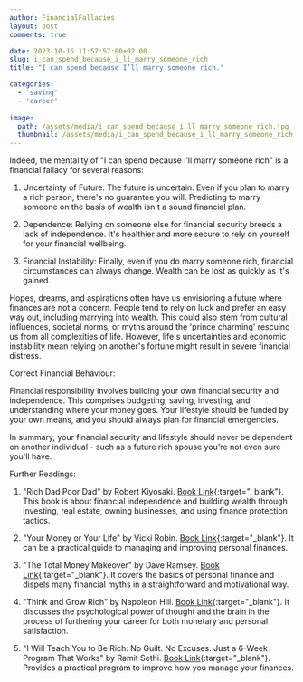 ```yaml
---
author: FinancialFallacies
layout: post
comments: true

date: 2023-10-15 11:57:57:00+02:00  
slug: i_can_spend_because_i_ll_marry_someone_rich
title: "I can spend because I’ll marry someone rich."

categories:
  - 'saving'
  - 'career'
  
image:
  path: /assets/media/i_can_spend_because_i_ll_marry_someone_rich.jpg
  thumbnail: /assets/media/i_can_spend_because_i_ll_marry_someone_rich.jpg
---
```


Indeed, the mentality of "I can spend because I’ll marry someone rich" is a financial fallacy for several reasons:

1. Uncertainty of Future: The future is uncertain. Even if you plan to marry a rich person, there's no guarantee you will. Predicting to marry someone on the basis of wealth isn't a sound financial plan. 

2. Dependence: Relying on someone else for financial security breeds a lack of independence. It's healthier and more secure to rely on yourself for your financial wellbeing.

3. Financial Instability: Finally, even if you do marry someone rich, financial circumstances can always change. Wealth can be lost as quickly as it's gained.

Hopes, dreams, and aspirations often have us envisioning a future where finances are not a concern. People tend to rely on luck and prefer an easy way out, including marrying into wealth. This could also stem from cultural influences, societal norms, or myths around the 'prince charming' rescuing us from all complexities of life. However, life's uncertainties and economic instability mean relying on another's fortune might result in severe financial distress.

Correct Financial Behaviour:

Financial responsibility involves building your own financial security and independence. This comprises budgeting, saving, investing, and understanding where your money goes. Your lifestyle should be funded by your own means, and you should always plan for financial emergencies. 

In summary, your financial security and lifestyle should never be dependent on another individual - such as a future rich spouse you're not even sure you'll have.

Further Readings:

1. "Rich Dad Poor Dad" by Robert Kiyosaki. [Book Link](https://www.amazon.com/Rich-Dad-Poor-Teach-Middle/dp/1612680194/ref=nosim?tag=financialfall-20){:target="_blank"}.
This book is about financial independence and building wealth through investing, real estate, owning businesses, and using finance protection tactics.

2. "Your Money or Your Life" by Vicki Robin. [Book Link](https://www.amazon.com/Your-Money-Life-Transforming-Relationship/dp/0143115766/ref=nosim?tag=financialfall-20){:target="_blank"}.
It can be a practical guide to managing and improving personal finances.

3. "The Total Money Makeover" by Dave Ramsey. [Book Link](https://www.amazon.com/Total-Money-Makeover-Classic-Financial/dp/1595555277/ref=nosim?tag=financialfall-20){:target="_blank"}.
It covers the basics of personal finance and dispels many financial myths in a straightforward and motivational way.

4. "Think and Grow Rich" by Napoleon Hill. [Book Link](https://www.amazon.com/Think-Grow-Rich-Landmark-Bestseller/dp/1585424331/ref=nosim?tag=financialfall-20){:target="_blank"}.
It discusses the psychological power of thought and the brain in the process of furthering your career for both monetary and personal satisfaction.
  
5. "I Will Teach You to Be Rich: No Guilt. No Excuses. Just a 6-Week Program That Works" by Ramit Sethi. [Book Link](https://www.amazon.com/Will-Teach-You-Rich-Second/dp/1523505745/ref=nosim?tag=financialfall-20){:target="_blank"}.
Provides a practical program to improve how you manage your finances.